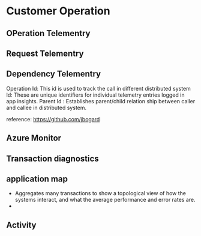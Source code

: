# Customer Operation
## OPeration Telementry
## Request Telementry
## Dependency Telementry

  Operation Id: This id is used to track the call in different distributed system
  Id: These are unique identifiers for individual telemetry entries logged in app insights.
  Parent Id : Establishes parent/child relation ship between caller and callee in distributed system.

  reference: https://github.com/jbogard

## Azure Monitor

## Transaction diagnostics
## application map 
  - Aggregates many transactions to show a topological view of how the systems interact, and what the average performance and error rates are.
  - 
  
## Activity
  